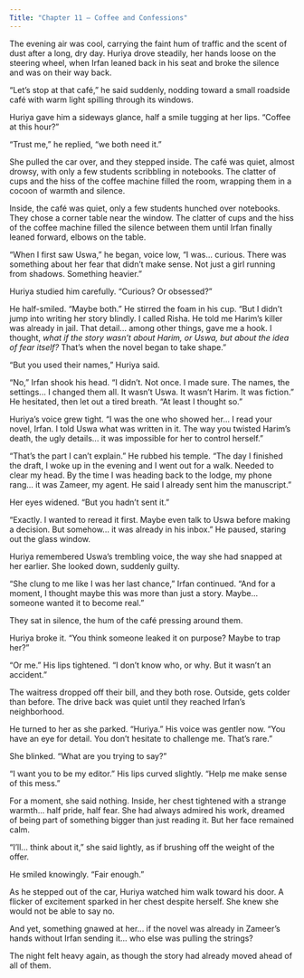 ```yaml
---
Title: "Chapter 11 – Coffee and Confessions"
---
```


The evening air was cool, carrying the faint hum of traffic and the scent of dust after a long, dry day. Huriya drove steadily, her hands loose on the steering wheel, when Irfan leaned back in his seat and broke the silence and was on their way back.

“Let’s stop at that café,” he said suddenly, nodding toward a small roadside café with warm light spilling through its windows.

Huriya gave him a sideways glance, half a smile tugging at her lips. “Coffee at this hour?”

“Trust me,” he replied, “we both need it.”

She pulled the car over, and they stepped inside. The café was quiet, almost drowsy, with only a few students scribbling in notebooks. The clatter of cups and the hiss of the coffee machine filled the room, wrapping them in a cocoon of warmth and silence.

Inside, the café was quiet, only a few students hunched over notebooks. They chose a corner table near the window. The clatter of cups and the hiss of the coffee machine filled the silence between them until Irfan finally leaned forward, elbows on the table.

“When I first saw Uswa,” he began, voice low, “I was... curious. There was something about her fear that didn’t make sense. Not just a girl running from shadows. Something heavier.”

Huriya studied him carefully. “Curious? Or obsessed?”

He half-smiled. “Maybe both.” He stirred the foam in his cup. “But I didn’t jump into writing her story blindly. I called Risha. He told me Harim’s killer was already in jail. That detail... among other things, gave me a hook. I thought, *what if the story wasn’t about Harim, or Uswa, but about the idea of fear itself?* That’s when the novel began to take shape.”

“But you used their names,” Huriya said.

“No,” Irfan shook his head. “I didn’t. Not once. I made sure. The names, the settings... I changed them all. It wasn’t Uswa. It wasn’t Harim. It was fiction.” He hesitated, then let out a tired breath. “At least I thought so.”

Huriya’s voice grew tight. “I was the one who showed her... I read your novel, Irfan. I told Uswa what was written in it. The way you twisted Harim’s death, the ugly details... it was impossible for her to control herself.”

“That’s the part I can’t explain.” He rubbed his temple. “The day I finished the draft, I woke up in the evening and I went out for a walk. Needed to clear my head. By the time I was heading back to the lodge, my phone rang... it was Zameer, my agent. He said I already sent him the manuscript.”

Her eyes widened. “But you hadn’t sent it.”

“Exactly. I wanted to reread it first. Maybe even talk to Uswa before making a decision. But somehow... it was already in his inbox.” He paused, staring out the glass window.

Huriya remembered Uswa’s trembling voice, the way she had snapped at her earlier. She looked down, suddenly guilty.

“She clung to me like I was her last chance,” Irfan continued. “And for a moment, I thought maybe this was more than just a story. Maybe... someone wanted it to become real.”

They sat in silence, the hum of the café pressing around them.

Huriya broke it. “You think someone leaked it on purpose? Maybe to trap her?”

“Or me.” His lips tightened. “I don’t know who, or why. But it wasn’t an accident.”

The waitress dropped off their bill, and they both rose. Outside, gets colder than before. The drive back was quiet until they reached Irfan’s neighborhood.

He turned to her as she parked. “Huriya.” His voice was gentler now. “You have an eye for detail. You don’t hesitate to challenge me. That’s rare.”

She blinked. “What are you trying to say?”

“I want you to be my editor.” His lips curved slightly. “Help me make sense of this mess.”

For a moment, she said nothing. Inside, her chest tightened with a strange warmth... half pride, half fear. She had always admired his work, dreamed of being part of something bigger than just reading it. But her face remained calm.

“I’ll... think about it,” she said lightly, as if brushing off the weight of the offer.

He smiled knowingly. “Fair enough.”

As he stepped out of the car, Huriya watched him walk toward his door. A flicker of excitement sparked in her chest despite herself. She knew she would not be able to say no.

And yet, something gnawed at her... if the novel was already in Zameer’s hands without Irfan sending it... who else was pulling the strings?

The night felt heavy again, as though the story had already moved ahead of all of them.